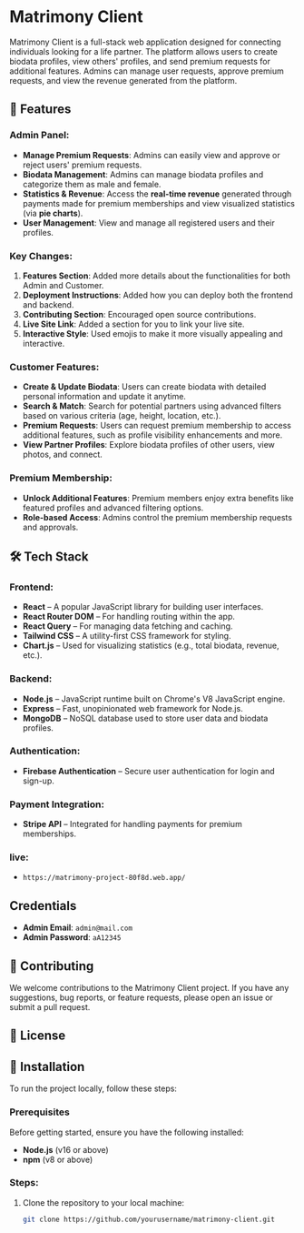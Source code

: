 # Matrimony Client

Matrimony Client is a full-stack web application designed for connecting individuals looking for a life partner. The platform allows users to create biodata profiles, view others' profiles, and send premium requests for additional features. Admins can manage user requests, approve premium requests, and view the revenue generated from the platform.

## 🚀 Features

### Admin Panel:

- **Manage Premium Requests**: Admins can easily view and approve or reject users' premium requests.
- **Biodata Management**: Admins can manage biodata profiles and categorize them as male and female.
- **Statistics & Revenue**: Access the **real-time revenue** generated through payments made for premium memberships and view visualized statistics (via **pie charts**).
- **User Management**: View and manage all registered users and their profiles.

### Key Changes:

1. **Features Section**: Added more details about the functionalities for both Admin and Customer.
2. **Deployment Instructions**: Added how you can deploy both the frontend and backend.
3. **Contributing Section**: Encouraged open source contributions.
4. **Live Site Link**: Added a section for you to link your live site.
5. **Interactive Style**: Used emojis to make it more visually appealing and interactive.

### Customer Features:

- **Create & Update Biodata**: Users can create biodata with detailed personal information and update it anytime.
- **Search & Match**: Search for potential partners using advanced filters based on various criteria (age, height, location, etc.).
- **Premium Requests**: Users can request premium membership to access additional features, such as profile visibility enhancements and more.
- **View Partner Profiles**: Explore biodata profiles of other users, view photos, and connect.

### Premium Membership:

- **Unlock Additional Features**: Premium members enjoy extra benefits like featured profiles and advanced filtering options.
- **Role-based Access**: Admins control the premium membership requests and approvals.

## 🛠️ Tech Stack

### Frontend:

- **React** – A popular JavaScript library for building user interfaces.
- **React Router DOM** – For handling routing within the app.
- **React Query** – For managing data fetching and caching.
- **Tailwind CSS** – A utility-first CSS framework for styling.
- **Chart.js** – Used for visualizing statistics (e.g., total biodata, revenue, etc.).

### Backend:

- **Node.js** – JavaScript runtime built on Chrome's V8 JavaScript engine.
- **Express** – Fast, unopinionated web framework for Node.js.
- **MongoDB** – NoSQL database used to store user data and biodata profiles.

### Authentication:

- **Firebase Authentication** – Secure user authentication for login and sign-up.

### Payment Integration:

- **Stripe API** – Integrated for handling payments for premium memberships.

### live:

- `https://matrimony-project-80f8d.web.app/`

## Credentials

- **Admin Email**: `admin@mail.com`
- **Admin Password**: `aA12345`

## 📝 Contributing

We welcome contributions to the Matrimony Client project. If you have any suggestions, bug reports, or feature requests, please open an issue or submit a pull request.

## 📄 License

## 🚗 Installation

To run the project locally, follow these steps:

### Prerequisites

Before getting started, ensure you have the following installed:

- **Node.js** (v16 or above)
- **npm** (v8 or above)

### Steps:

1. Clone the repository to your local machine:

   ```bash
   git clone https://github.com/yourusername/matrimony-client.git
   ```
